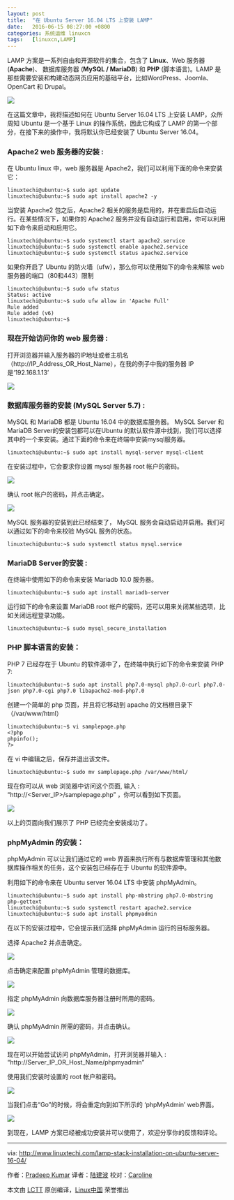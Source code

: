 ```yaml
---
layout: post
title:	"在 Ubuntu Server 16.04 LTS 上安装 LAMP"
date:	2016-06-15 08:27:00 +0800 
categories:	系统运维 linuxcn 
tags:	[linuxcn,LAMP]
---
```



LAMP 方案是一系列自由和开源软件的集合，包含了 **Linux**、Web 服务器 (**Apache**)、 数据库服务器 (**MySQL / MariaDB**) 和 **PHP** (脚本语言)。LAMP 是那些需要安装和构建动态网页应用的基础平台，比如WordPress、Joomla、OpenCart 和 Drupal。


![](/Asserts/Images/album/201606/14/203348pecuyxrm7xrepzxe.jpg)


在这篇文章中，我将描述如何在 Ubuntu Server 16.04 LTS 上安装 LAMP，众所周知 Ubuntu 是一个基于 Linux 的操作系统，因此它构成了 LAMP 的第一个部分，在接下来的操作中，我将默认你已经安装了 Ubuntu Server 16.04。


### Apache2 web 服务器的安装 :


在 Ubuntu linux 中，web 服务器是 Apache2，我们可以利用下面的命令来安装它：



```
linuxtechi@ubuntu:~$ sudo apt update
linuxtechi@ubuntu:~$ sudo apt install apache2 -y

```

当安装 Apache2 包之后，Apache2 相关的服务是启用的，并在重启后自动运行。在某些情况下，如果你的 Apache2 服务并没有自动运行和启用，你可以利用如下命令来启动和启用它。



```
linuxtechi@ubuntu:~$ sudo systemctl start apache2.service
linuxtechi@ubuntu:~$ sudo systemctl enable apache2.service
linuxtechi@ubuntu:~$ sudo systemctl status apache2.service

```

如果你开启了 Ubuntu 的防火墙（ufw），那么你可以使用如下的命令来解除 web 服务器的端口（80和443）限制



```
linuxtechi@ubuntu:~$ sudo ufw status
Status: active
linuxtechi@ubuntu:~$ sudo ufw allow in 'Apache Full'
Rule added
Rule added (v6)
linuxtechi@ubuntu:~$

```

### 现在开始访问你的 web 服务器 :


打开浏览器并输入服务器的IP地址或者主机名（http://IP\_Address\_OR\_Host\_Name），在我的例子中我的服务器 IP是‘192.168.1.13’


![](/Asserts/Images/album/201606/14/203351tpphgdhgfzq9gfro.jpg)


### 数据库服务器的安装 (MySQL Server 5.7) :


MySQL 和 MariaDB 都是 Ubuntu 16.04 中的数据库服务器。 MySQL Server 和 MariaDB Server的安装包都可以在Ubuntu 的默认软件源中找到，我们可以选择其中的一个来安装。通过下面的命令来在终端中安装mysql服务器。



```
linuxtechi@ubuntu:~$ sudo apt install mysql-server mysql-client

```

在安装过程中，它会要求你设置 mysql 服务器 root 帐户的密码。


![](/Asserts/Images/album/201606/14/203351wti8ttrbudtwb8io.jpg)


确认 root 帐户的密码，并点击确定。


![](/Asserts/Images/album/201606/14/203352tzbkfk3pk9l78lls.jpg)


MySQL 服务器的安装到此已经结束了， MySQL 服务会自动启动并启用。我们可以通过如下的命令来校验 MySQL 服务的状态。



```
linuxtechi@ubuntu:~$ sudo systemctl status mysql.service

```

### MariaDB Server的安装 :


在终端中使用如下的命令来安装 Mariadb 10.0 服务器。



```
linuxtechi@ubuntu:~$ sudo apt install mariadb-server

```

运行如下的命令来设置 MariaDB root 帐户的密码，还可以用来关闭某些选项，比如关闭远程登录功能。



```
linuxtechi@ubuntu:~$ sudo mysql_secure_installation

```

### PHP 脚本语言的安装：


PHP 7 已经存在于 Ubuntu 的软件源中了，在终端中执行如下的命令来安装 PHP 7:



```
linuxtechi@ubuntu:~$ sudo apt install php7.0-mysql php7.0-curl php7.0-json php7.0-cgi php7.0 libapache2-mod-php7.0

```

创建一个简单的 php 页面，并且将它移动到 apache 的文档根目录下 （/var/www/html）



```
linuxtechi@ubuntu:~$ vi samplepage.php
<?php
phpinfo();
?>

```

在 vi 中编辑之后，保存并退出该文件。



```
linuxtechi@ubuntu:~$ sudo mv samplepage.php /var/www/html/

```

现在你可以从 web 浏览器中访问这个页面, 输入 : “http://<Server\_IP>/samplepage.php” ，你可以看到如下页面。


![](/Asserts/Images/album/201606/14/203353lkdkatpddtz7pptm.jpg)


以上的页面向我们展示了 PHP 已经完全安装成功了。


### phpMyAdmin 的安装：


phpMyAdmin 可以让我们通过它的 web 界面来执行所有与数据库管理和其他数据库操作相关的任务，这个安装包已经存在于 Ubuntu 的软件源中。


利用如下的命令来在 Ubuntu server 16.04 LTS 中安装 phpMyAdmin。



```
linuxtechi@ubuntu:~$ sudo apt install php-mbstring php7.0-mbstring php-gettext
linuxtechi@ubuntu:~$ sudo systemctl restart apache2.service
linuxtechi@ubuntu:~$ sudo apt install phpmyadmin

```

在以下的安装过程中，它会提示我们选择 phpMyAdmin 运行的目标服务器。


选择 Apache2 并点击确定。


![](/Asserts/Images/album/201606/14/203353as33zr6ekr56esp4.jpg)


点击确定来配置 phpMyAdmin 管理的数据库。


![](/Asserts/Images/album/201606/14/203355vhq12w8h1yqwhwt2.jpg)


指定 phpMyAdmin 向数据库服务器注册时所用的密码。


![](/Asserts/Images/album/201606/14/203355avohnhhzet5gcn21.jpg)


确认 phpMyAdmin 所需的密码，并点击确认。


![](/Asserts/Images/album/201606/14/203356ipd6ttnkhcdpd0td.jpg)


现在可以开始尝试访问 phpMyAdmin，打开浏览器并输入 : “http://Server\_IP\_OR\_Host\_Name/phpmyadmin”


使用我们安装时设置的 root 帐户和密码。


![](/Asserts/Images/album/201606/14/203357pfscgdmdsictdtqi.jpg)


当我们点击“Go”的时候，将会重定向到如下所示的 ‘phpMyAdmin’ web界面。


![](/Asserts/Images/album/201606/14/203359fzob5y9tmoik7w3s.jpg)


到现在，LAMP 方案已经被成功安装并可以使用了，欢迎分享你的反馈和评论。




---


via: <http://www.linuxtechi.com/lamp-stack-installation-on-ubuntu-server-16-04/>


作者：[Pradeep Kumar](http://www.linuxtechi.com/author/pradeep/) 译者：[陆建波](https://github.com/lujianbo) 校对：[Caroline](https://github.com/carolinewuyan)


本文由 [LCTT](https://github.com/LCTT/TranslateProject) 原创编译，[Linux中国](https://linux.cn/) 荣誉推出
